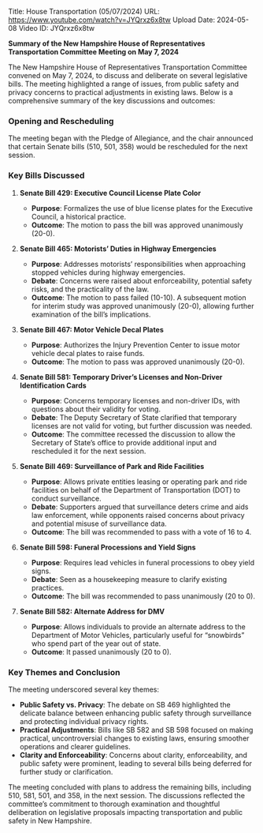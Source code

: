 Title: House Transportation (05/07/2024)
URL: https://www.youtube.com/watch?v=JYQrxz6x8tw
Upload Date: 2024-05-08
Video ID: JYQrxz6x8tw

**Summary of the New Hampshire House of Representatives Transportation Committee Meeting on May 7, 2024**

The New Hampshire House of Representatives Transportation Committee convened on May 7, 2024, to discuss and deliberate on several legislative bills. The meeting highlighted a range of issues, from public safety and privacy concerns to practical adjustments in existing laws. Below is a comprehensive summary of the key discussions and outcomes:

### **Opening and Rescheduling**
The meeting began with the Pledge of Allegiance, and the chair announced that certain Senate bills (510, 501, 358) would be rescheduled for the next session.

### **Key Bills Discussed**

1. **Senate Bill 429: Executive Council License Plate Color**
   - **Purpose**: Formalizes the use of blue license plates for the Executive Council, a historical practice.
   - **Outcome**: The motion to pass the bill was approved unanimously (20-0).

2. **Senate Bill 465: Motorists’ Duties in Highway Emergencies**
   - **Purpose**: Addresses motorists’ responsibilities when approaching stopped vehicles during highway emergencies.
   - **Debate**: Concerns were raised about enforceability, potential safety risks, and the practicality of the law.
   - **Outcome**: The motion to pass failed (10-10). A subsequent motion for interim study was approved unanimously (20-0), allowing further examination of the bill’s implications.

3. **Senate Bill 467: Motor Vehicle Decal Plates**
   - **Purpose**: Authorizes the Injury Prevention Center to issue motor vehicle decal plates to raise funds.
   - **Outcome**: The motion to pass was approved unanimously (20-0).

4. **Senate Bill 581: Temporary Driver’s Licenses and Non-Driver Identification Cards**
   - **Purpose**: Concerns temporary licenses and non-driver IDs, with questions about their validity for voting.
   - **Debate**: The Deputy Secretary of State clarified that temporary licenses are not valid for voting, but further discussion was needed.
   - **Outcome**: The committee recessed the discussion to allow the Secretary of State’s office to provide additional input and rescheduled it for the next session.

5. **Senate Bill 469: Surveillance of Park and Ride Facilities**
   - **Purpose**: Allows private entities leasing or operating park and ride facilities on behalf of the Department of Transportation (DOT) to conduct surveillance.
   - **Debate**: Supporters argued that surveillance deters crime and aids law enforcement, while opponents raised concerns about privacy and potential misuse of surveillance data.
   - **Outcome**: The bill was recommended to pass with a vote of 16 to 4.

6. **Senate Bill 598: Funeral Processions and Yield Signs**
   - **Purpose**: Requires lead vehicles in funeral processions to obey yield signs.
   - **Debate**: Seen as a housekeeping measure to clarify existing practices.
   - **Outcome**: The bill was recommended to pass unanimously (20 to 0).

7. **Senate Bill 582: Alternate Address for DMV**
   - **Purpose**: Allows individuals to provide an alternate address to the Department of Motor Vehicles, particularly useful for “snowbirds” who spend part of the year out of state.
   - **Outcome**: It passed unanimously (20 to 0).

### **Key Themes and Conclusion**
The meeting underscored several key themes:
- **Public Safety vs. Privacy**: The debate on SB 469 highlighted the delicate balance between enhancing public safety through surveillance and protecting individual privacy rights.
- **Practical Adjustments**: Bills like SB 582 and SB 598 focused on making practical, uncontroversial changes to existing laws, ensuring smoother operations and clearer guidelines.
- **Clarity and Enforceability**: Concerns about clarity, enforceability, and public safety were prominent, leading to several bills being deferred for further study or clarification.

The meeting concluded with plans to address the remaining bills, including 510, 581, 501, and 358, in the next session. The discussions reflected the committee’s commitment to thorough examination and thoughtful deliberation on legislative proposals impacting transportation and public safety in New Hampshire.
